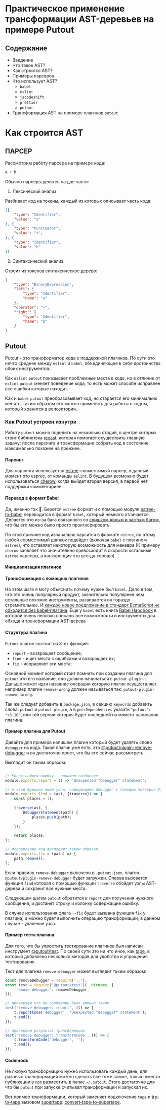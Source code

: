 # Практическое применение трансформации AST-деревьев на примере Putout

## Содержание

- Введение
- Что такое AST?
- Как строится AST?
- Примеры парсеров
- Кто использует AST?
    - `babel`
    - `eslint`
    - `jscodeshift`
    - `prettier`
    - `putout`
- Трансформация AST на примере плагинов `putout`


# Как строится AST

## ПАРСЕР

Рассмотрим работу парсера на примере кода:

```js
a + b
```

Обычно парсеры делятся на две части:

1. Лексический анализ

Разбивает код на токены, каждый из которых описывает часть кода:

```json
[{
    "type": "Identifier",
    "value": "a"
}, {
    "type": "Punctuator",
    "value": "+",
}, {
    "type": "Identifier",
    "value": "b"
}]
```

2. Синтаксический анализ.

Строит из токенов синтаксическое дерево:

```json
{
    "type": "BinaryExpression",
    "left": {
        "type": "Identifier",
        "name": "a"
    },
    "operator": "+",
    "right": {
        "type": "Identifier",
        "name": "b"
    }
}
```

## Putout

Putout - это трансформатор кода с поддержкой плагинов. По сути это нечто среднее между `eslint` и `babel`,
объединяющее в себе достоинства обоих инструментов.

Как `eslint` `putout` показывает проблемные места в коде, но в отличие от `eslint` `putout` меняет поведение кода, то есть может способе исправлен все ошибки которые находят.

Как и `babel` `putout` преобразовывает код, но старается его минимально менять, таким образом его можно применять для работы с кодом, который хранится в репозитории.

### Как Putout устроен изнутри

Работу `putout` можно поделить на несколько стадий, в центре которых стоит библиотека [recast](https://github.com/benjamn/recast), которая помогает осуществить главную задачу: после парсинга и трансформации собрать код в состояние, максимально похожее на прежнее.

#### Парсинг

Для парсинга используется [estree](https://github.com/estree/estree)-совместимый парсер, в данный момент это [espree](https://github.com/eslint/espree), от команды `eslint`.
В будущем возможно будет использоваться [cherow](https://github.com/cherow/cherow), когда выйдет вторая версия, в первой нет поддержки комментариев.

#### Перевод в формат Babel

Да, именно так 🙂. Берется `estree` формат и с помощью модуля [estree-to-babel](https://github.com/coderaiser/estree-to-babel) переводится в формат `babel`, который немного отличается.
Делается это из-за бага связанного со [слишком явным и частым багом](https://github.com/benjamn/recast/issues/558), что бы его можно было просто проигнорировать.

По этой причине код изначально парсится в формате `estree`, по этому любой совместимый движок подойдет (включая `babel` с плагином `estree`), что оставляет некоторую возможность для маневра
(К примеру `cherow` заявляет что значительно превосходит в скорости остальные `estree` парсеры, а конкуренция это всегда хорошо).

#### Инициализация плагинов

#### Трансформация с помощью плагинов

На этом шаге я могу объяснить почему нужен был `babel`. Дело в том, что это очень популярный продукт, значительно популярнее чем остальные похожие инструменты, развивается он гораздо стремительнее.
И [каждое новое предложение в стандарт EcmaScript не обходится без babel-плагина](https://github.com/babel/proposals). Еще у `babel` есть книга [Babel Handbook](https://github.com/jamiebuilds/babel-handbook/blob/master/translations/en/plugin-handbook.md) в которой очень неплохо описаны все возможности и инструменты для обхода и трансформации AST-дерева

#### Структура плагина

`Putout` плагин состоит из 3-ех функций:
- `report` - возвращает сообщение;
- `find` - ищет места с ошибками и возвращает их;
- `fix` - исправляет эти места;

Основной момент который стоит помнить при создании плагина для `putout` это его название, оно должно начинаться с `putout-plugin-`. Дальше может идти название операции которую плагин осуществляет, например плагин `remove-wrong` должен называться так: `putout-plugin-remove-wrong`.

Так же следует добавить в `package.json`, в секцию `keywords` добавить слова: `putout` и `putout-plugin`, а в `peerDependencies` указать `"putout": ">3.10"`, или той версии которая будет последней на момент написания плагина.

#### Пример плагина для Putout

Давайте для примера напишем плагин который будет удалять слово `debugger` из кода. Такой плагин уже есть, это [@putout/plugin-remove-debugger](https://github.com/coderaiser/putout/tree/master/packages/plugin-remove-debugger) и он достаточно прост, что бы его сейчас рассмотреть.

Выглядит он таким образом:

```js

// Когда найдем ошибку - покажем сообщение
module.exports.report = () => 'Unexpected "debugger" statement';

// в этой функции ищем узлы, содержащией debugger с помощью паттерна Visitor
module.exports.find = (ast, {traverse}) => {
    const places = [];
    
    traverse(ast, {
        DebuggerStatement(path) {
            places.push(path);
        }
    });
    
    return places;
};

// исправление код выглядиит таким образом
module.exports.fix = (path) => {
    path.remove();
};
```

Если правило `remove-debugger` включено в `.putout.json`, плагин `@putout/plugin-remove-debugger` будет загружен. Сперва вызовется функция `find` которая с помощью функции `traverse` обойдет узлы AST-дерева и сохранит все нужные места.

Следующим шагом `putout` обратится к `report` для получения нужного сообщения, и достанет строку и колонку содержащие ошибку.

В случае использования флага `--fix` будет вызвана функция `fix` у плагина, и можно будет выполнить операцию трансформации, в данном случае - удаление узла.

#### Пример теста плагина

Для того, что бы упростить тестирование плагинов был написан инструмент [@putout/test](https://github.com/coderaiser/putout/tree/master/packages/test). По своей сути это ни что иное, как [tape](https://github.com/substack/tape), в который добавлено несколько методов для удобства и упрощения тестирования.

Тест для плагина `remove-debugger` может выглядит таким образом:

```js
const removeDebugger = require('..');
const test = require('@putout/test')(__dirname, {
    'remove-debugger': removeDebugger,
});

// проверяем что бы сообщение было именно таким
test('remove debugger: report', (t) => {
    t.reportCode('debugger', 'Unexpected "debugger" statement');
    t.end();
});

// проверяем результат трансформации
test('remove debugger: transformCode', (t) => {
    t.transformCode('debugger', '');
    t.end();
});
```

#### Codemods

Не любую трансформацию нужно использовать каждый день, для разовых трансформаций можно сделать все тоже самое, только вместо публикации в `npm` разместить в папке `~/.putout`. Этого достаточно для что бы `putout` при запуске считывал трансформации и запускал их.

Вот пример трансформации, который заменяет подключение `tape` и [try-to-tape](https://github.com/coderaiser/try-to-tape) вызовом [supertape](https://github.com/coderaiser/supertape): [convert-tape-to-supertape](https://github.com/coderaiser/putout/tree/master/codemods/convert-tape-to-supertape).

